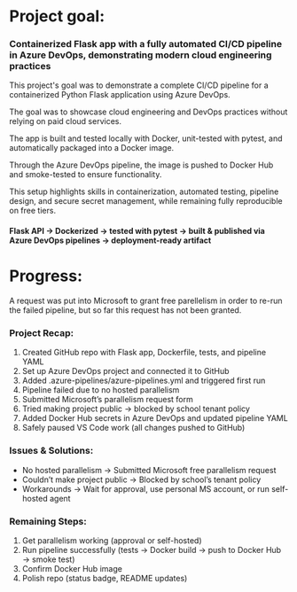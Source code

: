 # Project goal:

### Containerized Flask app with a fully automated CI/CD pipeline in Azure DevOps, demonstrating modern cloud engineering practices

This project's goal was to demonstrate a complete CI/CD pipeline for a containerized Python Flask application using Azure DevOps.

The goal was to showcase cloud engineering and DevOps practices without relying on paid cloud services.

The app is built and tested locally with Docker, unit-tested with pytest, and automatically packaged into a Docker image.

Through the Azure DevOps pipeline, the image is pushed to Docker Hub and smoke-tested to ensure functionality.

This setup highlights skills in containerization, automated testing, pipeline design, and secure secret management, while remaining fully reproducible on free tiers.

#### Flask API → Dockerized → tested with pytest → built & published via Azure DevOps pipelines → deployment-ready artifact

# Progress:

A request was put into Microsoft to grant free parellelism in order to re-run the failed pipeline, but so far this request has not been granted.

### Project Recap:
1. Created GitHub repo with Flask app, Dockerfile, tests, and pipeline YAML
2. Set up Azure DevOps project and connected it to GitHub
3. Added .azure-pipelines/azure-pipelines.yml and triggered first run
4. Pipeline failed due to no hosted parallelism
5. Submitted Microsoft’s parallelism request form
6. Tried making project public → blocked by school tenant policy
7. Added Docker Hub secrets in Azure DevOps and updated pipeline YAML
8. Safely paused VS Code work (all changes pushed to GitHub)

### Issues & Solutions:
- No hosted parallelism → Submitted Microsoft free parallelism request
- Couldn’t make project public → Blocked by school’s tenant policy
- Workarounds → Wait for approval, use personal MS account, or run self-hosted agent

### Remaining Steps:
1. Get parallelism working (approval or self-hosted)
2. Run pipeline successfully (tests → Docker build → push to Docker Hub → smoke test)
3. Confirm Docker Hub image
4. Polish repo (status badge, README updates)
